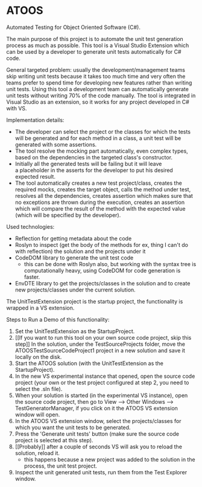# ATOOS
Automated Testing for Object Oriented Software (C#).

The main purpose of this project is to automate the unit test generation process as much as possible. This tool is a Visual Studio Extension which can be used by a developer to generate unit tests automatically for C# code. 

General targeted problem: usually the development/management teams skip writing unit tests because it takes too much time and very often the teams prefer to spend time for developing new features rather than writing unit tests. Using this tool a development team can automatically generate unit tests without writing 70% of the code manually. The tool is integrated in Visual Studio as an extension, so it works for any project developed in C# with VS.

Implementation details:
  - The developer can select the project or the classes for which the tests will be generated and for each method in a class, a unit test will be generated with some assertions.
  - The tool resolve the mocking part automatically, even complex types, based on the dependencies in the targeted class's constructor.
  - Initially all the generated tests will be failing but it will leave a placeholder in the asserts for the developer to put his desired expected result.
  - The tool automatically creates a new test project/class, creates the required mocks, creates the target object, calls the method under test, resolves all the dependencies, creates assertion which makes sure that no exceptions are thrown during the execution, creates an assertion which will compare the result of the method with the expected value (which will be specified by the developer).
 
Used technologies:
  - Reflection for getting metadata about the code
  - Roslyn to inspect (get the body of the methods for ex, thing I can't do with reflection) the solution and the projects under it
  - CodeDOM library to generate the unit test code 
      - this can be done with Roslyn also, but working with the syntax tree is computationally heavy, using CodeDOM for code generation is faster.
  - EnvDTE library to get the projects/classes in the solution and to create new projects/classes under the current solution.
  
The UnitTestExtension project is the startup project, the functionality is wrapped in a VS extension.

Steps to Run a Demo of this functionality:
  1. Set the UnitTestExtension as the StartupProject.
  2. [[If you want to run this tool on your own source code project, skip this step]] In the solution, under the TestSourceProjects folder, move the ATOOSTestSourceCodeProject1 project in a new solution and save it locally on the disk.
  3. Start the ATOOS solution (with the UnitTestExtension as the StartupProject).
  4. In the new VS experimental instance that opened, open the source code project (your own or the test project configured at step 2, you need to select the .sln file).
  5. When your solution is started (in the experimental VS instance), open the source code project, then go to View --> 
Other Windows --> TestGeneratorManager, if you click on it the ATOOS VS extension window will open.
  6. In the ATOOS VS extension window, select the projects/classes for which you want the unit tests to be generated.
  7. Press the 'Generate unit tests' button (make sure the source code project is selected at this step).
  8. [[Probably]] after a couple of seconds VS will ask you to reload the solution, reload it.
      - this happens because a new project was added to the solution in the process, the unit test project.
  9. Inspect the unit generated unit tests, run them from the Test Explorer window.
